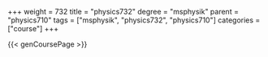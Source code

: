 +++
weight = 732
title = "physics732"
degree = "msphysik"
parent = "physics710"
tags = ["msphysik", "physics732", "physics710"]
categories = ["course"]
+++

{{< genCoursePage >}}
